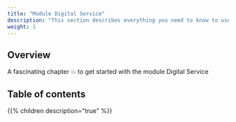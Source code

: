 ```yaml
---
title: "Module Digital Service"
description: "This section describes everything you need to know to use the module Digital Service"
weight: 1
---
```

## Overview

A fascinating chapter 💥 to get started with the module Digital Service

## Table of contents

{{% children description="true" %}}
